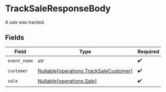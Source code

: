 # TrackSaleResponseBody

A sale was tracked.


## Fields

| Field                                                                                  | Type                                                                                   | Required                                                                               | Description                                                                            |
| -------------------------------------------------------------------------------------- | -------------------------------------------------------------------------------------- | -------------------------------------------------------------------------------------- | -------------------------------------------------------------------------------------- |
| `event_name`                                                                           | *str*                                                                                  | :heavy_check_mark:                                                                     | N/A                                                                                    |
| `customer`                                                                             | [Nullable[operations.TrackSaleCustomer]](../../models/operations/tracksalecustomer.md) | :heavy_check_mark:                                                                     | N/A                                                                                    |
| `sale`                                                                                 | [Nullable[operations.Sale]](../../models/operations/sale.md)                           | :heavy_check_mark:                                                                     | N/A                                                                                    |